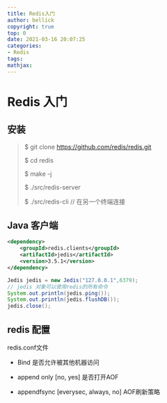 ```yaml
---
title: Redis入门
author: bellick
copyright: true
top: 0
date: 2021-03-16 20:07:25
categories:
- Redis
tags:
mathjax:
---
```


# Redis 入门



## 安装

> $ git clone https://github.com/redis/redis.git
>
> $ cd redis
>
> $ make -j
>
> $ ./src/redis-server
>
> $ ./src/redis-cli // 在另一个终端连接



## Java 客户端

```xml
<dependency>
    <groupId>redis.clients</groupId>
    <artifactId>jedis</artifactId>
    <version>3.5.1</version>
</dependency>
```



```java
Jedis jedis = new Jedis("127.0.0.1",6379);
// jedis 对象可以使用redis的所有命令
System.out.println(jedis.ping());
System.out.println(jedis.flushDB());
jedis.close();
```





## redis 配置

redis.conf文件

* Bind 是否允许被其他机器访问

* append only [no, yes] 是否打开AOF
* appendfsync [everysec, always, no] AOF刷新策略